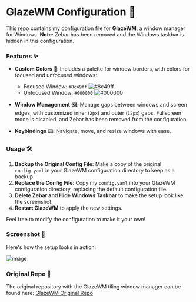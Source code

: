 # GlazeWM Configuration 🚀

This repo contains my configuration file for **GlazeWM**, a window manager for Windows.
**Note**: Zebar has been removed and the Windows taskbar is hidden in this configuration.

### Features ✨

- **Custom Colors** 🎨: Includes a palette for window borders, with colors for focused and unfocused windows:

  - Focused Window:   `#8c49ff` ![#8c49ff](https://via.placeholder.com/15/8c49ff/000000?text=+)
  - Unfocused Window: `#000000` ![#000000](https://via.placeholder.com/15/000000/000000?text=+)

- **Window Management** 🖼️: Manage gaps between windows and screen edges, with customized inner (`2px`) and outer (`12px`) gaps. Fullscreen mode is disabled, and Zebar has been removed from the configuration.

- **Keybindings** ⌨️: Navigate, move, and resize windows with ease.

### Usage 🛠️

1. **Backup the Original Config File**: Make a copy of the original `config.yaml` in your GlazeWM configuration directory to keep as a backup.
2. **Replace the Config File**: Copy my `config.yaml` into your GlazeWM configuration directory, replacing the default configuration file.
3. **Delete Zebar and Hide Windows Taskbar** to make the setup look like the screenshot.
4. **Restart GlazeWM** to apply the new settings.


Feel free to modify the configuration to make it your own!

### Screenshot 📸

Here's how the setup looks in action:

![image](https://github.com/user-attachments/assets/82b685ac-2f9b-414f-948f-a2cdbdae1124)


### Original Repo 🔗

The original repository with the GlazeWM tiling window manager can be found here:
[GlazeWM Original Repo](https://github.com/glzr-io/glazewm)
